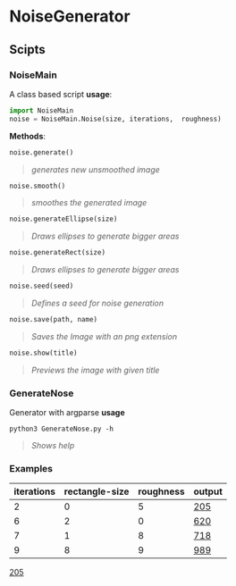 # NoiseGenerator

## Scipts
### NoiseMain 
A class based script
**usage**:
```python
import NoiseMain
noise = NoiseMain.Noise(size, iterations,  roughness)
```  
**Methods**: 
```python
noise.generate()
``` 
>*generates new unsmoothed image*  
```python
noise.smooth()
``` 
>*smoothes the generated image*  
```python
noise.generateEllipse(size)
``` 
>*Draws ellipses to generate bigger areas*  
```python
noise.generateRect(size)
``` 
>*Draws ellipses to generate bigger areas*  
```python
noise.seed(seed)
``` 
>*Defines a seed for noise generation*  
```python
noise.save(path, name)
``` 
>*Saves the Image with an png extension*  
```python
noise.show(title)
``` 
>*Previews the image with given title*  
   
### GenerateNose
Generator with argparse
**usage**
```batch
python3 GenerateNose.py -h
```
>*Shows help*

### Examples
|iterations | rectangle-size | roughness | output |
|---------- |----------------|-----------|--------|
|2|0|5|[205](https://i.imgur.com/RX32N3H.png)|
|6|2|0|[620](https://imgur.com/ZJOMRBC)|
|7|1|8|[718](https://imgur.com/sYIqVFX)|
|9|8|9|[989](https://imgur.com/oQreVbx)|
[205](https://i.imgur.com/RX32N3H.png)
